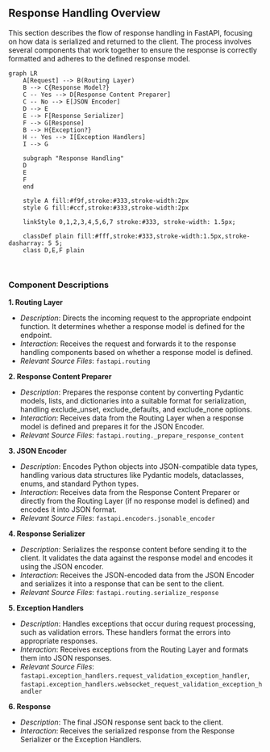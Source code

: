 ## Response Handling Overview

This section describes the flow of response handling in FastAPI, focusing on how data is serialized and returned to the client. The process involves several components that work together to ensure the response is correctly formatted and adheres to the defined response model.

```mermaid
graph LR
    A[Request] --> B(Routing Layer)
    B --> C{Response Model?}
    C -- Yes --> D[Response Content Preparer]
    C -- No --> E[JSON Encoder]
    D --> E
    E --> F[Response Serializer]
    F --> G[Response]
    B --> H{Exception?}
    H -- Yes --> I[Exception Handlers]
    I --> G

    subgraph "Response Handling"
    D
    E
    F
    end

    style A fill:#f9f,stroke:#333,stroke-width:2px
    style G fill:#ccf,stroke:#333,stroke-width:2px

    linkStyle 0,1,2,3,4,5,6,7 stroke:#333, stroke-width: 1.5px;

    classDef plain fill:#fff,stroke:#333,stroke-width:1.5px,stroke-dasharray: 5 5;
    class D,E,F plain



```

### Component Descriptions

**1. Routing Layer**
   - *Description*: Directs the incoming request to the appropriate endpoint function. It determines whether a response model is defined for the endpoint.
   - *Interaction*: Receives the request and forwards it to the response handling components based on whether a response model is defined.
   - *Relevant Source Files*: `fastapi.routing`

**2. Response Content Preparer**
   - *Description*: Prepares the response content by converting Pydantic models, lists, and dictionaries into a suitable format for serialization, handling exclude_unset, exclude_defaults, and exclude_none options.
   - *Interaction*: Receives data from the Routing Layer when a response model is defined and prepares it for the JSON Encoder.
   - *Relevant Source Files*: `fastapi.routing._prepare_response_content`

**3. JSON Encoder**
   - *Description*: Encodes Python objects into JSON-compatible data types, handling various data structures like Pydantic models, dataclasses, enums, and standard Python types.
   - *Interaction*: Receives data from the Response Content Preparer or directly from the Routing Layer (if no response model is defined) and encodes it into JSON format.
   - *Relevant Source Files*: `fastapi.encoders.jsonable_encoder`

**4. Response Serializer**
   - *Description*: Serializes the response content before sending it to the client. It validates the data against the response model and encodes it using the JSON encoder.
   - *Interaction*: Receives the JSON-encoded data from the JSON Encoder and serializes it into a response that can be sent to the client.
   - *Relevant Source Files*: `fastapi.routing.serialize_response`

**5. Exception Handlers**
   - *Description*: Handles exceptions that occur during request processing, such as validation errors. These handlers format the errors into appropriate responses.
   - *Interaction*: Receives exceptions from the Routing Layer and formats them into JSON responses.
   - *Relevant Source Files*: `fastapi.exception_handlers.request_validation_exception_handler`, `fastapi.exception_handlers.websocket_request_validation_exception_handler`

**6. Response**
   - *Description*: The final JSON response sent back to the client.
   - *Interaction*: Receives the serialized response from the Response Serializer or the Exception Handlers.
